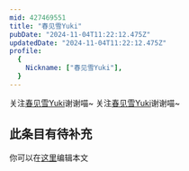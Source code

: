 ```yaml
---
mid: 427469551
title: "春见雪Yuki"
pubDate: "2024-11-04T11:22:12.475Z"
updatedDate: "2024-11-04T11:22:12.475Z"
profile:
  {
    Nickname: ["春见雪Yuki"],
  }
---
```


关注[春见雪Yuki](https://space.bilibili.com/427469551)谢谢喵~ 关注[春见雪Yuki](https://space.bilibili.com/427469551)谢谢喵~

## 此条目有待补充
你可以在[这里](https://github.com/Yuhanawa/VTuber.ICU-Content/edit/master/v/春见雪Yuki/index.md)编辑本文
